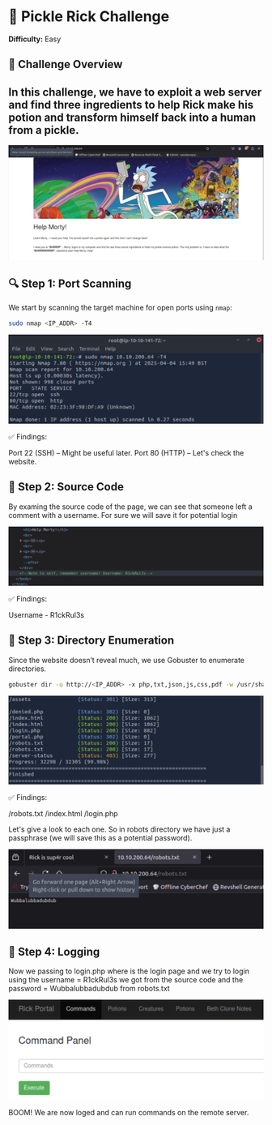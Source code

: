 # 🥒 Pickle Rick Challenge  
**Difficulty:** Easy  

## 📝 Challenge Overview  
In this challenge, we have to exploit a web server and find **three ingredients** to help Rick make his potion and transform himself back into a human from a pickle.  
---
![Starting Webpage](images/startingpage.png)

## 🔍 Step 1: Port Scanning  
We start by scanning the target machine for open ports using `nmap`:  


```bash
sudo nmap <IP_ADDR> -T4
```
![Nmap Scan Results](images/Nmapscan.png)

✅ Findings:

Port 22 (SSH) – Might be useful later.
Port 80 (HTTP) – Let's check the website.

## 🔎 Step 2: Source Code
By examing the source code of the page, we can see that someone left a comment with a username. For sure we will save it for potential login


![logininfo](images/username.png)

✅ Findings: 

Username - R1ckRul3s

## 🔎 Step 3: Directory Enumeration
Since the website doesn’t reveal much, we use Gobuster to enumerate directories.

```bash
gobuster dir -u http://<IP_ADDR> -x php,txt,json,js,css,pdf -w /usr/share/wordlists/dirb/common.txt
```
![Gobuster Scan Results](images/gobusterscan.png)

✅ Findings:

/robots.txt
/index.html
/login.php

Let's give a look to each one. So in robots directory we have just a passphrase (we will save this as a potential password). 

![password](images/robots.png)

## 🔎 Step 4: Logging
Now we passing to login.php where is the login page and we try to login using the username = R1ckRul3s we got from the source code and the password = Wubbalubbadubdub from robots.txt

![loginpanel](images/commandpanel.png)

BOOM! We are now loged and can run commands on the remote server.
